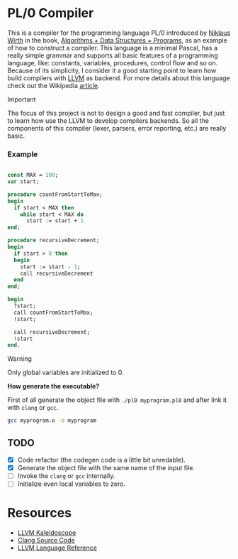 # PL/0 Compiler

This is a compiler for the programming language PL/0 introduced by [Niklaus Wirth](https://en.wikipedia.org/wiki/Niklaus_Wirth) in the book, 
[Algorithms + Data Structures = Programs](https://en.wikipedia.org/wiki/Algorithms_%2B_Data_Structures_%3D_Programs), as an example of how to construct a compiler.
This language is a minimal Pascal, has a really simple grammar and supports all basic features of a programming language, like: constants, variables, procedures, control flow and so on.
Because of its simplicity, I consider it a good starting point to learn how build compilers with [LLVM](https://llvm.org/) as backend.
For more details about this language check out the Wikipedia [article](https://en.wikipedia.org/wiki/PL/0).

> [!IMPORTANT]
> The focus of this project is not to design a good and fast compiler, but just to learn how use the LLVM to develop compilers backends.
> So all the components of this compiler (lexer, parsers, error reporting, etc.) are really basic.

### Example

```pascal

const MAX = 100;
var start;

procedure countFromStartToMax;
begin
  if start < MAX then
    while start < MAX do
      start := start + 1
end;

procedure recursiveDecrement;
begin
  if start > 0 then
  begin
    start := start - 1;
    call recursiveDecrement
  end
end;

begin
  ?start;
  call countFromStartToMax;
  !start;

  call recursiveDecrement;
  !start
end.
```

> [!WARNING]
> Only global variables are initialized to 0.

**How generate the executable?**

First of all generate the object file with `./pl0 myprogram.pl0` and after link it with `clang` or `gcc`.
```bash
gcc myprogram.o -o myprogram
```

## TODO

- [x] Code refactor (the codegen code is a little bit unredable).
- [x] Generate the object file with the same name of the input file.
- [ ] Invoke the `clang` or `gcc` internally.
- [ ] Initialize even local variables to zero.

# Resources

- [LLVM Kaleidoscope](https://llvm.org/docs/tutorial/)
- [Clang Source Code](https://github.com/llvm/llvm-project/tree/main/clang/)
- [LLVM Language Reference](https://llvm.org/docs/LangRef.html)



